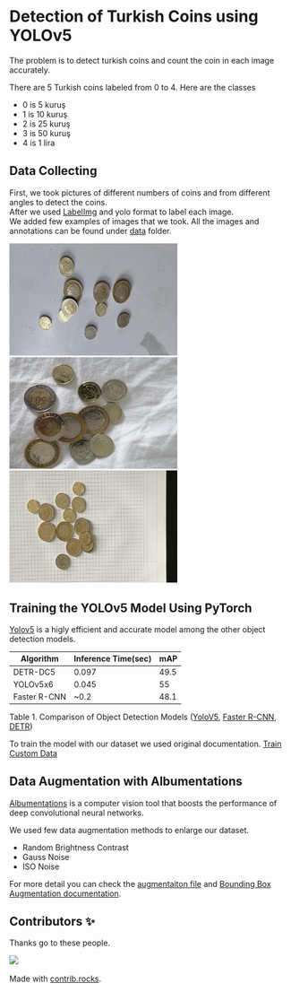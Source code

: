 # Detection of Turkish Coins using YOLOv5

The problem is to detect turkish coins and count the coin in each image accurately.<br>

There are 5 Turkish coins labeled from 0 to 4. Here are the classes<br>

* 0 is 5 kuruş <br>
* 1 is 10 kuruş <br>
* 2 is 25 kuruş <br>
* 3 is 50 kuruş <br>
* 4 is 1 lira <br>

## Data Collecting 
First, we took pictures of different numbers of coins and from different angles to detect the coins. <br>
After we used [LabelImg](https://github.com/heartexlabs/labelImg) and yolo format to label each image. <br>
We added few examples of images that we took. All the images and annotations can be found under [data](https://github.com/ynsgkturk/CoinDetectionProject/tree/main/data) folder. <br>

<p float="left">
  <img src="/data/train/images/IMG_000086.jpg" width="300" />
  <img src="/data/train/images/IMG_000178.jpg" width="300" /> 
  <img src="/data/train/images/IMG_000587.jpg" width="300" />
</p>

## Training the YOLOv5 Model Using PyTorch

[Yolov5](https://github.com/ultralytics/yolov5) is a higly efficient and accurate model among the other object detection models. 

| Algorithm     |  Inference Time(sec) | mAP |
| ------------- | ------------- | --------- |
| DETR-DC5 | 0.097  | 49.5 |
| YOLOv5x6  | 0.045  | 55 |
| Faster R-CNN | ~0.2 | 48.1 | 

Table 1. Comparison of Object Detection Models ([YoloV5](https://pytorch.org/hub/ultralytics_yolov5/), [Faster R-CNN](https://github.com/ShaoqingRen/faster_rcnn), [DETR](https://github.com/facebookresearch/detr))

To train the model with our dataset we used original documentation. [Train Custom Data](https://github.com/ultralytics/yolov5/wiki/Train-Custom-Data)

## Data Augmentation with Albumentations

[Albumentations](https://albumentations.ai/) is a computer vision tool that boosts the performance of deep convolutional neural networks.<br>

We used few data augmentation methods to enlarge our dataset.
* Random Brightness Contrast
* Gauss Noise 
* ISO Noise

For more detail you can check the [augmentaiton file](https://github.com/ynsgkturk/CoinDetectionProject/blob/main/data_augmentation.py) and [Bounding Box Augmentation documentation](https://albumentations.ai/docs/getting_started/bounding_boxes_augmentation/).

## Contributors ✨
Thanks go to these people.

<a href="https://github.com/kurtvelican/CoinDetectionProject/graphs/contributors">
  <img src="https://contrib.rocks/image?repo=kurtvelican/CoinDetectionProject" />
</a>

Made with [contrib.rocks](https://contrib.rocks).
